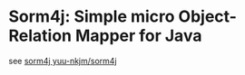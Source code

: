 # Sorm4j: Simple micro Object-Relation Mapper for Java
see [sorm4j yuu\-nkjm/sorm4j](https://github.com/yuu-nkjm/sorm4j/)

